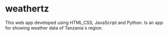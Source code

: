 # weathertz

This web app developed using HTML,CSS, JavaScript and Python. Is an app for showing weather data of Tanzania`s region.
